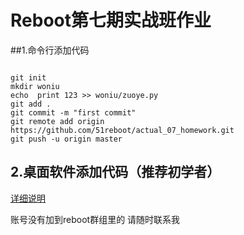 


# Reboot第七期实战班作业

##1.命令行添加代码

```

git init
mkdir woniu
echo  print 123 >> woniu/zuoye.py
git add .
git commit -m "first commit"
git remote add origin https://github.com/51reboot/actual_07_homework.git
git push -u origin master

```

## 2.桌面软件添加代码（推荐初学者）


[详细说明](https://github.com/shengxinjing/my_blog/issues/4)

账号没有加到reboot群组里的 请随时联系我